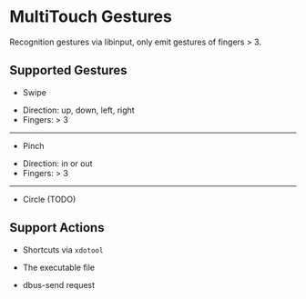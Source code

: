 MultiTouch Gestures
=======================

Recognition gestures via libinput, only emit gestures of fingers > 3.


Supported Gestures
----------------------

* Swipe
 + Direction: up, down, left, right
 + Fingers: > 3

-----

* Pinch
 + Direction: in or out
 + Fingers: > 3

-----

* Circle (TODO)


Support Actions
------------------

* Shortcuts via `xdotool`

* The executable file

* dbus-send request

